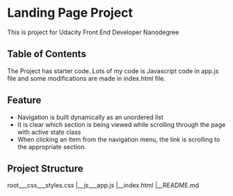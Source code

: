 # Landing Page Project
This is project for Udacity Front End Developer Nanodegree

## Table of Contents

The Project has starter code. Lots of my code is Javascript code in app.js file and some modifications are made in index.html file.

## Feature

- Navigation is built dynamically as an unordered list
- It is clear which section is being viewed while scrolling through the page with active state class
- When clicking an item from the navigation menu, the link is scrolling to the appropriate section.

## Project Structure

root___css___styles.css
    |__js___app.js
    |__index.html
    |__README.md
